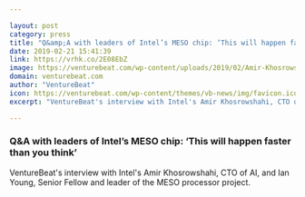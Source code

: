 ```yaml
---

layout: post
category: press
title: "Q&amp;A with leaders of Intel’s MESO chip: ‘This will happen faster than you think’"
date: 2019-02-21 15:41:39
link: https://vrhk.co/2E08EbZ
image: https://venturebeat.com/wp-content/uploads/2019/02/Amir-Khosrowshahi.jpg?w=1200&strip=all
domain: venturebeat.com
author: "VentureBeat"
icon: https://venturebeat.com/wp-content/themes/vb-news/img/favicon.ico
excerpt: "VentureBeat's interview with Intel's Amir Khosrowshahi, CTO of AI, and Ian Young, Senior Fellow and leader of the MESO processor project."

---
```


### Q&amp;A with leaders of Intel’s MESO chip: ‘This will happen faster than you think’

VentureBeat's interview with Intel's Amir Khosrowshahi, CTO of AI, and Ian Young, Senior Fellow and leader of the MESO processor project.